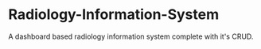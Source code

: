 # Radiology-Information-System
A dashboard based radiology information system complete with it's CRUD.
